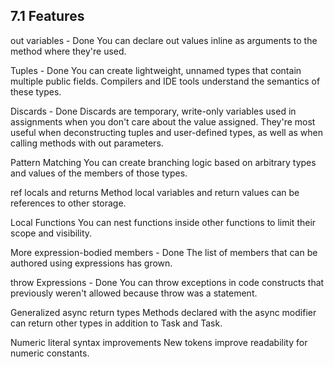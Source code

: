 7.1 Features
------------

out variables					- Done
You can declare out values inline as arguments to the method where they're used.

Tuples							- Done
You can create lightweight, unnamed types that contain multiple public fields. Compilers and IDE tools understand the semantics of these types.

Discards						- Done
Discards are temporary, write-only variables used in assignments when you don't care about the value assigned. They're most useful when deconstructing tuples and user-defined types, as well as when calling methods with out parameters.

Pattern Matching
You can create branching logic based on arbitrary types and values of the members of those types.

ref locals and returns
Method local variables and return values can be references to other storage.

Local Functions
You can nest functions inside other functions to limit their scope and visibility.

More expression-bodied members	- Done
The list of members that can be authored using expressions has grown.

throw Expressions				- Done
You can throw exceptions in code constructs that previously weren't allowed because throw was a statement.

Generalized async return types
Methods declared with the async modifier can return other types in addition to Task and Task<T>.

Numeric literal syntax improvements
New tokens improve readability for numeric constants.